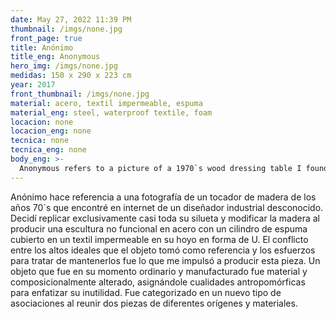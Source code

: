 ```yaml
---
date: May 27, 2022 11:39 PM
thumbnail: /imgs/none.jpg
front_page: true
title: Anónimo
title_eng: Anonymous
hero_img: /imgs/none.jpg
medidas: 150 x 290 x 223 cm
year: 2017
front_thumbnail: /imgs/none.jpg
material: acero, textil impermeable, espuma
material_eng: steel, waterproof textile, foam
locacion: none
locacion_eng: none
tecnica: none
tecnica_eng: none
body_eng: >-
  Anonymous refers to a picture of a 1970`s wood dressing table I found on the Internet from an unknown industrial designer. I decided to exclusively replicate most of its silhouette and modify the wood by producing a non-functional sculpture in steel with a foam cylinder covered in a waterproof textile inserted on its u-form hole.  The conflict between the high ideals the object regards and the efforts of trying to sustain that was what triggered me to produce this piece.  An object that was once ordinary and manufactured was materially and compositionally altered and assigned anthropomorphic qualities to emphasize its uselessness. It was categorized into a whole new field of associations as two pieces from different materials and origins came together.
---
```


Anónimo hace referencia a una fotografía de un tocador de madera de los años 70`s que encontré en internet de un diseñador industrial desconocido. Decidí replicar exclusivamente casi toda su silueta y modificar la madera al producir una escultura no funcional en acero con un cilindro de espuma cubierto en un textil impermeable en su hoyo en forma de U. El conflicto entre los altos ideales que el objeto tomó como referencia y los esfuerzos para tratar de mantenerlos fue lo que me impulsó a producir esta pieza. Un objeto que fue en su momento ordinario y manufacturado fue material y composicionalmente alterado, asignándole cualidades antropomórficas para enfatizar su inutilidad. Fue categorizado en un nuevo tipo de asociaciones al reunir dos piezas de diferentes orígenes y materiales.
